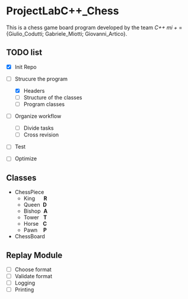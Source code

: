 # ProjectLabC++_Chess

This is a chess game board program developed by the team *C++ mi +* = {Giulio_Codutti; Gabriele_Miotti; Giovanni_Artico}.


## TODO list

- [x] Init Repo
- [ ] Strucure the program
  - [x] Headers 
  - [ ] Structure of the classes
  - [ ] Program classes
- [ ] Organize workflow
  - [ ] Divide tasks
  - [ ] Cross revision
- [ ] Test
- [ ] Optimize 


## Classes

- ChessPiece
  - King&nbsp;&nbsp;&nbsp;&nbsp;&nbsp;&nbsp;**R**
  - Queen&nbsp;&nbsp;**D**
  - Bishop&nbsp;&nbsp;**A**
  - Tower&nbsp;&nbsp;&nbsp;**T**
  - Horse&nbsp;&nbsp;&nbsp;**C**
  - Pawn&nbsp;&nbsp;&nbsp;&nbsp;**P**
- ChessBoard


## Replay Module

- [ ] Choose format
- [ ] Validate format
- [ ] Logging
- [ ] Printing
